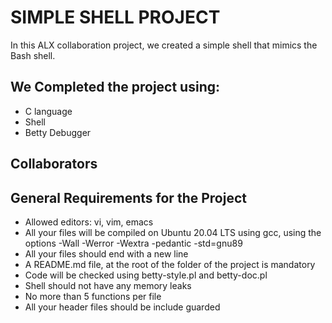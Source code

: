 # SIMPLE SHELL PROJECT
In this ALX collaboration project, we created a simple shell that mimics the Bash shell.

## We Completed the project using:
* C language
* Shell
* Betty Debugger

## Collaborators

## General Requirements for the Project
* Allowed editors: vi, vim, emacs
* All your files will be compiled on Ubuntu 20.04 LTS using gcc, using the options -Wall -Werror -Wextra -pedantic -std=gnu89
* All your files should end with a new line
* A README.md file, at the root of the folder of the project is mandatory
* Code will be checked using betty-style.pl and betty-doc.pl
* Shell should not have any memory leaks
* No more than 5 functions per file
* All your header files should be include guarded
 
